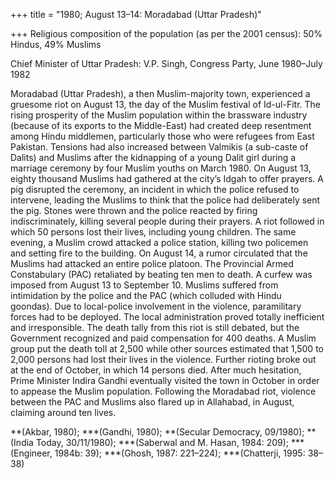 +++
title = "1980; August 13–14: Moradabad (Uttar Pradesh)"

+++
Religious composition of the population (as per the 2001 census): 50% Hindus, 49% Muslims

Chief Minister of Uttar Pradesh: V.P. Singh, Congress Party, June 1980–July 1982

Moradabad (Uttar Pradesh), a then Muslim-majority town, experienced a gruesome riot on August 13, the day of the Muslim festival of Id-ul-Fitr. The rising prosperity of the Muslim population within the brassware industry (because of its exports to the Middle-East) had created deep resentment among Hindu middlemen, particularly those who were refugees from East Pakistan. Tensions had also increased between Valmikis (a sub-caste of Dalits) and Muslims after the kidnapping of a young Dalit girl during a marriage ceremony by four Muslim youths on March 1980. On August 13, eighty thousand Muslims had gathered at the city’s Idgah to offer prayers. A pig disrupted the ceremony, an incident in which the police refused to intervene, leading the Muslims to think that the police had deliberately sent the pig. Stones were thrown and the police reacted by firing indiscriminately, killing several people during their prayers. A riot followed in which 50 persons lost their lives, including young children. The same evening, a Muslim crowd attacked a police station, killing two policemen and setting fire to the building. On August 14, a rumor circulated that the Muslims had attacked an entire police platoon. The Provincial Armed Constabulary (PAC) retaliated by beating ten men to death. A curfew was imposed from August 13 to September 10. Muslims suffered from intimidation by the police and the PAC (which colluded with Hindu goondas). Due to local-police involvement in the violence, paramilitary forces had to be deployed. The local administration proved totally inefficient and irresponsible. The death tally from this riot is still debated, but the Government recognized and paid compensation for 400 deaths. A Muslim group put the death toll at 2,500 while other sources estimated that 1,500 to 2,000 persons had lost their lives in the violence. Further rioting broke out at the end of October, in which 14 persons died. After much hesitation, Prime Minister Indira Gandhi eventually visited the town in October in order to appease the Muslim population. Following the Moradabad riot, violence between the PAC and Muslims also flared up in Allahabad, in August, claiming around ten lives.

**(Akbar, 1980); ***(Gandhi, 1980); **(Secular Democracy, 09/1980); **(India Today, 30/11/1980); ***(Saberwal and M. Hasan, 1984: 209); ***(Engineer, 1984b: 39); ***(Ghosh, 1987: 221–224); ***(Chatterji, 1995: 38–38)
